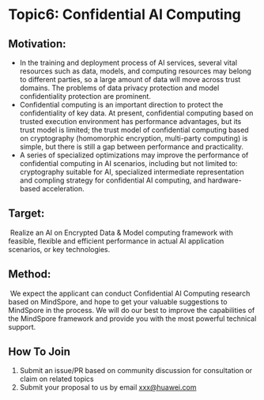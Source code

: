 # Topic6:  Confidential AI Computing 

## Motivation:

- In the training and deployment process of AI services, several vital resources such as data, models, and computing resources may belong to different parties, so a large amount of data will move across trust domains. The problems of data privacy protection and model confidentiality protection are prominent.
- Confidential computing is an important direction to protect the confidentiality of key data. At present, confidential computing based on trusted execution environment has performance advantages, but its trust model is limited; the trust model of confidential computing based on cryptography (homomorphic encryption, multi-party computing) is simple, but there is still a gap between performance and practicality.
- A series of specialized optimizations may improve the performance of confidential computing in AI scenarios, including but not limited to: cryptography suitable for AI, specialized intermediate representation and compling strategy for confidential AI computing, and hardware-based acceleration.

## Target:

​	Realize an AI on Encrypted Data & Model computing framework with feasible, flexible and efficient performance in actual AI application scenarios, or key technologies.

## Method:

​	We expect the applicant can conduct Confidential AI Computing research based on MindSpore, and hope to get your valuable suggestions to MindSpore in the process. We will do our best to improve the capabilities of the MindSpore framework and  provide you with the most powerful technical support.

## How To Join

1. Submit an issue/PR based on community discussion for consultation or claim on related topics
2. Submit your proposal to us by email xxx@huawei.com